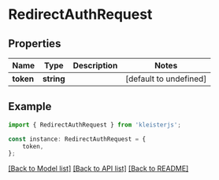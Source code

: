 # RedirectAuthRequest


## Properties

Name | Type | Description | Notes
------------ | ------------- | ------------- | -------------
**token** | **string** |  | [default to undefined]

## Example

```typescript
import { RedirectAuthRequest } from 'kleisterjs';

const instance: RedirectAuthRequest = {
    token,
};
```

[[Back to Model list]](../README.md#documentation-for-models) [[Back to API list]](../README.md#documentation-for-api-endpoints) [[Back to README]](../README.md)
